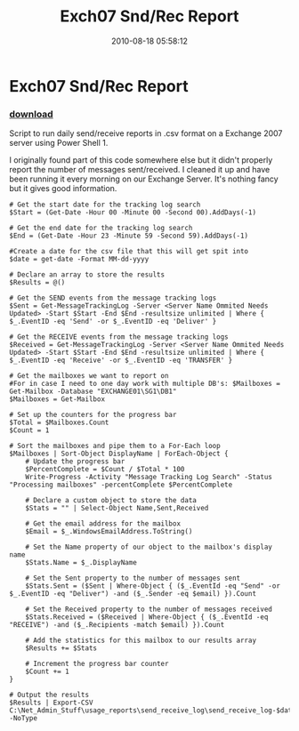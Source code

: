 ﻿---
pid:            2085
poster:         Hinkle
title:          Exch07 Snd/Rec Report
date:           2010-08-18 05:58:12
format:         posh
parent:         0
parent:         0

---

# Exch07 Snd/Rec Report

### [download](2085.ps1)

Script to run daily send/receive reports in .csv format on a Exchange 2007 server using Power Shell 1.

I originally found part of this code somewhere else but it didn't properly report the number of messages sent/received.  I cleaned it up and have been running it every morning on our Exchange Server.  It's nothing fancy but it gives good information.	

```posh
# Get the start date for the tracking log search
$Start = (Get-Date -Hour 00 -Minute 00 -Second 00).AddDays(-1)

# Get the end date for the tracking log search
$End = (Get-Date -Hour 23 -Minute 59 -Second 59).AddDays(-1)

#Create a date for the csv file that this will get spit into
$date = get-date -Format MM-dd-yyyy

# Declare an array to store the results
$Results = @()

# Get the SEND events from the message tracking logs
$Sent = Get-MessageTrackingLog -Server <Server Name Ommited Needs Updated> -Start $Start -End $End -resultsize unlimited | Where { $_.EventID -eq 'Send' -or $_.EventID -eq 'Deliver' }

# Get the RECEIVE events from the message tracking logs
$Received = Get-MessageTrackingLog -Server <Server Name Ommited Needs Updated> -Start $Start -End $End -resultsize unlimited | Where { $_.EventID -eq 'Receive' -or $_.EventID -eq 'TRANSFER' }

# Get the mailboxes we want to report on
#For in case I need to one day work with multiple DB's: $Mailboxes = Get-Mailbox -Database "EXCHANGE01\SG1\DB1"
$Mailboxes = Get-Mailbox

# Set up the counters for the progress bar
$Total = $Mailboxes.Count
$Count = 1

# Sort the mailboxes and pipe them to a For-Each loop
$Mailboxes | Sort-Object DisplayName | ForEach-Object {
	# Update the progress bar
	$PercentComplete = $Count / $Total * 100
	Write-Progress -Activity "Message Tracking Log Search" -Status "Processing mailboxes" -percentComplete $PercentComplete

	# Declare a custom object to store the data
	$Stats = "" | Select-Object Name,Sent,Received

	# Get the email address for the mailbox
	$Email = $_.WindowsEmailAddress.ToString()

	# Set the Name property of our object to the mailbox's display name
	$Stats.Name = $_.DisplayName

	# Set the Sent property to the number of messages sent
	$Stats.Sent = ($Sent | Where-Object { ($_.EventId -eq "Send" -or $_.EventID -eq "Deliver") -and ($_.Sender -eq $email) }).Count

	# Set the Received property to the number of messages received
	$Stats.Received = ($Received | Where-Object { ($_.EventId -eq "RECEIVE") -and ($_.Recipients -match $email) }).Count

	# Add the statistics for this mailbox to our results array
	$Results += $Stats

	# Increment the progress bar counter
	$Count += 1
}

# Output the results
$Results | Export-CSV C:\Net_Admin_Stuff\usage_reports\send_receive_log\send_receive_log-$date.csv -NoType
```
